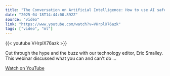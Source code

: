 ```yaml
---
title: "The Conversation on Artificial Intelligence: How to use AI safely and what to watch out for"
date: "2025-04-18T14:44:00.892Z"
source: "video"
link: "https://www.youtube.com/watch?v=VHrplX76azk"
tags: ["video", "ml"]
---
```


{{< youtube VHrplX76azk >}}

Cut through the hype and the buzz with our technology editor, Eric Smalley. This webinar discussed what you can and can't do ...

[Watch on YouTube](https://www.youtube.com/watch?v=VHrplX76azk)
